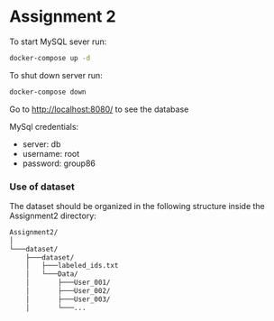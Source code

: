 # Assignment 2

To start MySQL sever run:

```bash
docker-compose up -d
```

To shut down server run:

```bash
docker-compose down
```

Go to [http://localhost:8080/](http://localhost:8080/) to see the database

MySql credentials:

- server: db
- username: root
- password: group86

### Use of dataset
The dataset should be organized in the following structure inside the Assignment2 directory:

```bash
Assignment2/
│
└───dataset/
    ├───dataset/
    │   ├───labeled_ids.txt
    │   └───Data/
    │       ├───User_001/
    │       ├───User_002/
    │       ├───User_003/
    │       └───...
```